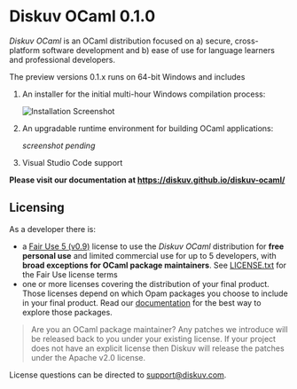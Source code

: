 # Diskuv OCaml 0.1.0

*Diskuv OCaml* is an OCaml distribution focused on a) secure, cross-platform software development and b) ease of use for language learners and professional developers.

The preview versions 0.1.x runs on 64-bit Windows and includes

1. An installer for the initial multi-hour Windows compilation process:

   ![Installation Screenshot](https://diskuv.github.io/diskuv-ocaml/_images/Intro-install-world.png)

2. An upgradable runtime environment for building OCaml applications:

   *screenshot pending*

3. Visual Studio Code support

**Please visit our documentation at https://diskuv.github.io/diskuv-ocaml/**

## Licensing

As a developer there is:
- a [Fair Use 5 (v0.9)](https://fair.io/) license to use the *Diskuv OCaml* distribution for **free personal use** and limited commercial use for up to 5 developers, with **broad exceptions for OCaml package maintainers**.
  See [LICENSE.txt](https://raw.githubusercontent.com/diskuv/diskuv-ocaml-starter/main/LICENSE.txt) for the Fair Use license terms
- one or more licenses covering the distribution of your final product. Those licenses
  depend on which Opam packages you choose to include in your
  final product. Read our [documentation](https://diskuv.github.io/diskuv-ocaml/#about-ocaml) for the best way to explore those packages.

> Are you an OCaml package maintainer? Any patches we introduce will be released back to you under your existing license. If your project does not
> have an explicit license then Diskuv will release the patches under the Apache v2.0 license.

License questions can be directed to support@diskuv.com.